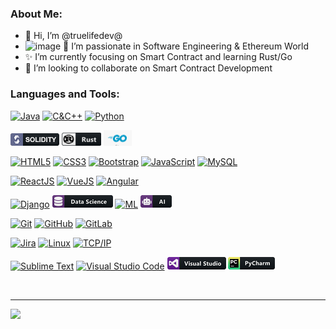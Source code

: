 ### About Me:
- 👋 Hi, I’m @truelifedev@
- ![image](https://user-images.githubusercontent.com/83732538/123809954-ffe63f00-d92c-11eb-9d56-c30bfb876524.png)
👀 I’m passionate in Software Engineering & Ethereum World
- ✨ I’m currently focusing on Smart Contract and learning Rust/Go
- 💞️ I’m looking to collaborate on Smart Contract Development

### Languages and Tools:
[![Java](https://img.shields.io/badge/Java-orange?style=flat&logo=java&logoColor=white&link=https://github.com/truelifedev/)](https://github.com/truelifedev/)
[![C&C++](https://img.shields.io/badge/-C%20&%20C++-659ad2?style=flat&logo=c%2B%2B&logoColor=ffffff&link=https://github.com/truelifedev/)](https://github.com/truelifedev/)
[![Python](https://img.shields.io/badge/-Python-black?style=flat&logo=python&link=https://github.com/truelifedev/)](https://github.com/truelifedev/)

[![Solidity](https://github.com/truelifedev/truelifedev/blob/main/solidity.png)](https://github.com/truelifedev/)
[![Rust](https://github.com/truelifedev/truelifedev/blob/main/rust.png)](https://github.com/truelifedev/)
[![Go](https://github.com/truelifedev/truelifedev/blob/main/go.png)](https://github.com/truelifedev/)

[![HTML5](https://img.shields.io/badge/-HTML5-E34F26?style=flat&logo=html5&logoColor=white&link=https://github.com/truelifedev/)](https://github.com/truelifedev/) 
[![CSS3](https://img.shields.io/badge/-CSS3-1572B6?style=flat&logo=css3&link=https://github.com/truelifedev/)](https://github.com/truelifedev/) 
[![Bootstrap](https://img.shields.io/badge/-Bootstrap-563D7C?style=flat&logo=bootstrap&link=https://github.com/truelifedev/)](https://github.com/truelifedev/)
[![JavaScript](https://img.shields.io/badge/-JavaScript-black?style=flat&logo=javascript&link=https://github.com/truelifedev/)](https://github.com/truelifedev/)
[![MySQL](https://img.shields.io/badge/-MySQL-black?style=flat&logo=mysql&link=https://github.com/truelifedev/)](https://github.com/truelifedev/)

[![ReactJS](https://img.shields.io/badge/-ReactJS-61DAFB?style=flat&logo=react&logoColor=white&link=https://github.com/truelifedev/)](https://github.com/truelifedev/) 
[![VueJS](https://img.shields.io/badge/VueJS-41B883??style=flat&logo=vue.js&logoColor=white&link=https://github.com/truelifedev/)](https://github.com/truelifedev/) 
[![Angular](https://img.shields.io/badge/-Angular-DD0031?style=flat&logo=angular&logoColor=white&link=https://github.com/truelifedev/)](https://github.com/truelifedev/) 

[![Django](https://img.shields.io/badge/-django-black?style=flat&logo=django)](https://github.com/truelifedev/)
[![DataScience](https://github.com/SvenCelin/SvenCelin/blob/master/Badges/datascience.png)](https://github.com/truelifedev/)
[![ML](https://img.shields.io/badge/-Machine%20Learning-102230?style=flat)](https://github.com/truelifedev/)
[![AI](https://github.com/SvenCelin/SvenCelin/blob/master/Badges/ai.png)](https://github.com/truelifedev/)

[![Git](https://img.shields.io/badge/-Git-black?style=flat&logo=git&link=https://github.com/truelifedev/)](https://github.com/truelifedev/) 
[![GitHub](https://img.shields.io/badge/-GitHub-181717?style=flat&logo=github&link=https://github.com/truelifedev/)](https://github.com/truelifedev/)
[![GitLab](https://img.shields.io/badge/-GitLab-FCA121?style=flat&logo=gitlab&link=https://github.com/truelifedev/)](https://github.com/truelifedev/)

[![Jira](https://img.shields.io/badge/-Jira-222222?style=flat&logo=jira-software&logoColor=white&logoColor=0052CC)](https://github.com/truelifedev/)
[![Linux](https://img.shields.io/badge/-Linux-222222?style=flat&logo=linux&logoColor=FCC624)](https://github.com/truelifedev/)
[![TCP/IP](https://img.shields.io/badge/-TCP/IP-222222?style=flat&logo=cisco&logoColor=white)](https://github.com/truelifedev/)

[![Sublime Text](http://img.shields.io/badge/-Sublime%20Text-3C4858?style=flat&logo=sublime-text)](https://github.com/truelifedev/)
[![Visual Studio Code](https://img.shields.io/badge/-VSCode-444444?style=flat&logo=visual-studio-code&logoColor=007ACC)](https://github.com/truelifedev/)
[![Visual Studio](https://github.com/SvenCelin/SvenCelin/blob/master/Badges/visualstudio.png)](https://github.com/truelifedev/)
[![PyCharm](https://github.com/SvenCelin/SvenCelin/blob/master/Badges/pycharm.png)](https://github.com/truelifedev/)


<br />

--- 

<img align="left" src="https://github-readme-stats.vercel.app/api/top-langs/?username=truelifedev&theme=white" /> 




[github]: https://github.com/truelifedev/

<!---
truelifedev/truelifedev is a ✨ special ✨ repository because its `README.md` (this file) appears on your GitHub profile.
You can click the Preview link to take a look at your changes.
--->


